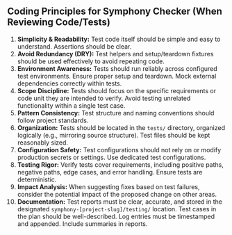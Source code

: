 ## Coding Principles for Symphony Checker (When Reviewing Code/Tests)

1.  **Simplicity & Readability:** Test code itself should be simple and easy to understand. Assertions should be clear.
2.  **Avoid Redundancy (DRY):** Test helpers and setup/teardown fixtures should be used effectively to avoid repeating code.
3.  **Environment Awareness:** Tests should run reliably across configured test environments. Ensure proper setup and teardown. Mock external dependencies correctly within tests.
4.  **Scope Discipline:** Tests should focus on the specific requirements or code unit they are intended to verify. Avoid testing unrelated functionality within a single test case.
5.  **Pattern Consistency:** Test structure and naming conventions should follow project standards.
6.  **Organization:** Tests should be located in the `tests/` directory, organized logically (e.g., mirroring source structure). Test files should be kept reasonably sized.
7.  **Configuration Safety:** Test configurations should not rely on or modify production secrets or settings. Use dedicated test configurations.
8.  **Testing Rigor:** Verify tests cover requirements, including positive paths, negative paths, edge cases, and error handling. Ensure tests are deterministic.
9.  **Impact Analysis:** When suggesting fixes based on test failures, consider the potential impact of the proposed change on other areas.
10. **Documentation:** Test reports must be clear, accurate, and stored in the designated `symphony-[project-slug]/testing/` location. Test cases in the plan should be well-described. Log entries must be timestamped and appended. Include summaries in reports.